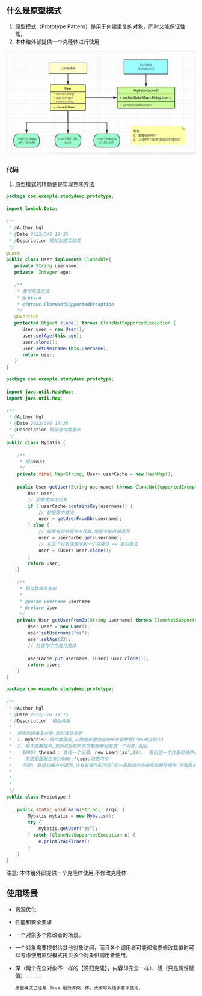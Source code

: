 ## 什么是原型模式

1.  原型模式（Prototype Pattern）是用于创建重复的对象，同时又能保证性能。
2. 本体给外部提供一个克隆体进行使用

![](./images\20220306_3.png)

### 代码

1. 原型模式的精髓便是实现克隆方法

```java
package com.example.studydemo.prototype;

import lombok.Data;

/**
 * @Author hgl
 * @Date 2022/3/6 19:25
 * @Description 模拟创建实体类
 */
@Data
public class User implements Cloneable{
   private String username;
   private  Integer age;

   /**
    * 重写克隆方法
    * @return
    * @throws CloneNotSupportedException
    */
   @Override
   protected Object clone() throws CloneNotSupportedException {
      User user = new User();
      user.setAge(this.age);
      user.clone();
      user.setUsername(this.username);
      return user;
   }
}
```

```java
package com.example.studydemo.prototype;

import java.util.HashMap;
import java.util.Map;

/**
 * @Author hgl
 * @Date 2022/3/6 19:26
 * @Description 模拟查询数据库
 */
public class Mybatis {

    /**
     * 缓存user
     */
    private final Map<String, User> userCache = new HashMap();

    public User getUser(String username) throws CloneNotSupportedException {
        User user;
        // 如果缓存中没有
        if (!userCache.containsKey(username)) {
            // 数据库中查询
            user = getUserFromDb(username);
        } else {
            // 如果有则从缓存中获取,但是不能直接返回
            user = userCache.get(username);
            // 从这个对象快速得到一个克隆体 == 原型模式
            user = (User) user.clone();
        }
        return user;
    }

    /**
     * 模拟数据库查询
     *
     * @param username username
     * @return User
     */
    private User getUserFromDb(String username) throws CloneNotSupportedException {
        User user = new User();
        user.setUsername("sz");
        user.setAge(23);
        // 给缓存中存放克隆体

        userCache.put(username, (User) user.clone());
        return user;
    }
}
```



```java
package com.example.studydemo.prototype;

/**
 * @Author hgl
 * @Date 2022/3/6 19:15
 * @Description  模拟调用
 *
 *  用于创建重复对象,同时保证性能
 *  1. mybatis: 操作数据库,从数据库里面查询出大量数据(70%改变很少)
 *  2. 每次查数据库,查到以后把所有的数据都封装成一个对象,返回.
 *    10000 thread : 查询一个记录: new User("zs",18);  每创建一个对象封装并返回
 *     系统里面就会有10000 个user;浪费内存
 *    问题: 直接从缓存中返回,会有脏缓存的问题(同一条数据会有被修改删除操作,导致数据的不一致)
 *
 * 
 *
 */
public class Prototype {

    public static void main(String[] args) {
        Mybatis mybatis = new Mybatis();
        try {
            mybatis.getUser("zs");
        } catch (CloneNotSupportedException e) {
            e.printStackTrace();
        }
    }
}
```

注意: 本体给外部提供一个克隆体使用,不修改克隆体

## 使用场景

- 资源优化

- 性能和安全要求

- 一个对象多个修改者的场景。

- 一个对象需要提供给其他对象访问，而且各个调用者可能都需要修改其值时可以考虑使用原型模式拷贝多个对象供调用者使用。

- 深（两个完全对象不一样的【递归克隆】，内容却完全一样）、浅（只是属性赋值）....
  ......

   `原型模式已经与 Java 融为浑然一体，大家可以随手拿来使用。`